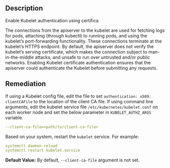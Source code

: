 ## Description

Enable Kubelet authentication using certifica

The connections from the apiserver to the kubelet are used for fetching logs for pods, attaching (through kubectl) to running pods, and using the kubelet’s port-forwarding functionality. These connections terminate at the kubelet’s HTTPS endpoint. By default, the apiserver does not verify the kubelet’s serving certificate, which makes the connection subject to man-in-the-middle attacks, and unsafe to run over untrusted and/or public networks. Enabling Kubelet certificate authentication ensures that the apiserver could authenticate the Kubelet before submitting any requests.

## Remediation

If using a Kubelet config file, edit the file to set `authentication: x509: clientCAFile` to the location of the client CA file.
If using command line arguments, edit the kubelet service file `/etc/kubernetes/kubelet.conf` on each worker node and set the below parameter in `KUBELET_AUTHZ_ARGS` variable.

```yaml
--client-ca-file=<path/to/client-ca-file>
```
Based on your system, restart the `kubelet` service. For example:
```yaml
systemctl daemon-reload
systemctl restart kubelet.service
```

**Default Value:** By default, `--client-ca-file` argument is not set.